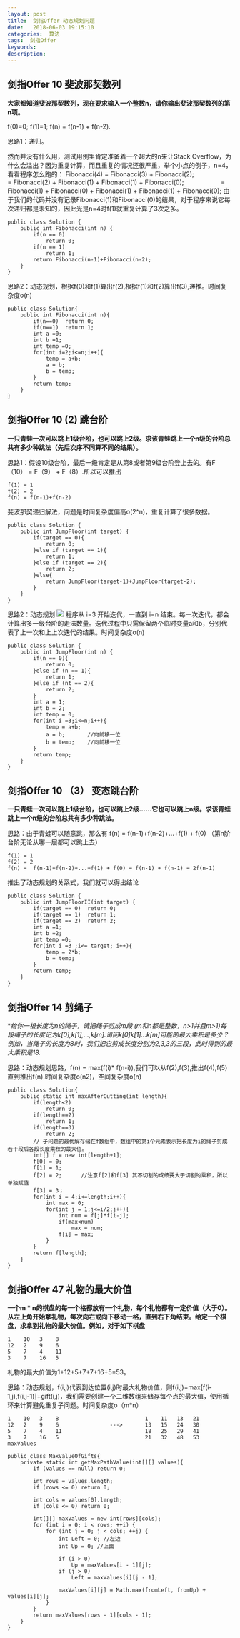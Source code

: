 ```yaml
---
layout: post
title:  剑指Offer 动态规划问题
date:   2018-06-03 19:15:10
categories:  算法
tags:  剑指Offer
keywords: 
description:         
---
```


## 剑指Offer 10 斐波那契数列
**大家都知道斐波那契数列，现在要求输入一个整数n，请你输出斐波那契数列的第n项。**

f(0)=0; f(1)=1; f(n) = f(n-1) + f(n-2).

思路1：递归。

然而并没有什么用，测试用例里肯定准备着一个超大的n来让Stack Overflow，为什么会溢出？因为重复计算，而且重复的情况还很严重，举个小点的例子，n=4，看看程序怎么跑的：
Fibonacci(4) = Fibonacci(3) + Fibonacci(2);
                    = Fibonacci(2) + Fibonacci(1) + Fibonacci(1) + Fibonacci(0);
                    = Fibonacci(1) + Fibonacci(0) + Fibonacci(1) + Fibonacci(1) + Fibonacci(0);
由于我们的代码并没有记录Fibonacci(1)和Fibonacci(0)的结果，对于程序来说它每次递归都是未知的，因此光是n=4时f(1)就重复计算了3次之多。
```
public class Solution {
    public int Fibonacci(int n) {
        if(n == 0)
            return 0;
        if(n == 1)
            return 1;
        return Fibonacci(n-1)+Fibonacci(n-2);
    }
}
```
思路2：动态规划，根据f(0)和f(1)算出f(2),根据f(1)和f(2)算出f(3),递推。时间复杂度o(n)
```
public class Solution{
    public int Fibonacci(int n){
        if(n==0)  return 0;
        if(n==1)  return 1;
        int a =0;
        int b =1;
        int temp =0;
        for(int i=2;i<=n;i++){
            temp = a+b;
            a = b;
            b = temp;
        }
        return temp;
    }
}
```


## 剑指Offer 10 (2) 跳台阶
**一只青蛙一次可以跳上1级台阶，也可以跳上2级。求该青蛙跳上一个n级的台阶总共有多少种跳法（先后次序不同算不同的结果）。**

思路1：假设10级台阶，最后一级肯定是从第8或者第9级台阶登上去的。有F（10） = F（9） + F（8）.所以可以推出
```
f(1) = 1
f(2) = 2
f(n) = f(n-1)+f(n-2)
```
斐波那契递归解法，问题是时间复杂度偏高o(2^n)，重复计算了很多数据。
```
public class Solution {
    public int JumpFloor(int target) {
        if(target == 0){
            return 0;
        }else if (target == 1){
            return 1;
        }else if (target == 2){
            return 2;
        }else{
            return JumpFloor(target-1)+JumpFloor(target-2);
        }
    }
}
```
思路2：动态规划
![](http://p7lixluhf.bkt.clouddn.com/JumpFloor.PNG)
程序从 i=3 开始迭代，一直到 i=n 结束。每一次迭代，都会计算出多一级台阶的走法数量。迭代过程中只需保留两个临时变量a和b，分别代表了上一次和上上次迭代的结果。时间复杂度o(n)
```
public class Solution {
    public int JumpFloor(int n) {
        if(n == 0){
            return 0;
        }else if (n == 1){
            return 1;
        }else if (nt == 2){
            return 2;
        }
        int a = 1;
        int b = 2;
        int temp = 0;
        for(int i =3;i<=n;i++){
            temp = a+b;
            a = b;       //向前移一位
            b = temp;    //向前移一位
        }
        return temp;
    }
}
```
## 剑指Offer 10 （3） 变态跳台阶
**一只青蛙一次可以跳上1级台阶，也可以跳上2级……它也可以跳上n级。求该青蛙跳上一个n级的台阶总共有多少种跳法。**

思路：由于青蛙可以随意跳，那么有  f(n) = f(n-1)+f(n-2)+...+f(1) + f(0) （第n阶台阶无论从哪一层都可以跳上去）
```
f(1) = 1
f(2) = 2
f(n) =  f(n-1)+f(n-2)+...+f(1) + f(0) = f(n-1) + f(n-1) = 2f(n-1)
```
推出了动态规划的关系式，我们就可以得出结论
```
public class Solution {
    public int JumpFloorII(int target) {
        if(target == 0)  return 0;
        if(target == 1)  return 1;
        if(target == 2)  return 2;
        int a =1;
        int b =2;
        int temp =0;
        for(int i =3 ;i<= target; i++){
            temp = 2*b;
            b = temp;
        }
        return temp;
    }
}
```
## 剑指Offer 14 剪绳子
**给你一根长度为n的绳子，请把绳子剪成m段 (m和n都是整数，n>1并且m>1)每段绳子的长度记为k[0],k[1],...,k[m].请问k[0]*k[1]*...*k[m]可能的最大乘积是多少？例如，当绳子的长度为8时，我们把它剪成长度分别为2,3,3的三段，此时得到的最大乘积是18.**

思路：动态规划思路，f(n) = max(f(i)* f(n-i)),我们可以从f(2),f(3),推出f(4),f(5)直到推出f(n).时间复杂度o(n2)，空间复杂度o(n)  
```
public class Solution{
	public static int maxAfterCutting(int length){
		if(length<2)
			return 0;
		if(length==2)
			return 1;
		if(length==3)
			return 2;
		// 子问题的最优解存储在f数组中，数组中的第i个元素表示把长度为i的绳子剪成若干段后各段长度乘积的最大值。
		int[] f = new int[length+1]; 
		f[0] = 0;
		f[1] = 1;
		f[2] = 2;      //注意f[2]和f[3] 其不切割的成绩要大于切割的乘积，所以单独赋值
		f[3] = 3；
		for(int i = 4;i<=length;i++){
			int max = 0;
			for(int j = 1;j<=i/2;j++){
				int num = f[j]*f[i-j];
				if(max<num)
					max = num;
				f[i] = max;
			}
		}
		return f[length];
	}
}
```

## 剑指Offer 47 礼物的最大价值
**一个m * n的棋盘的每一个格都放有一个礼物，每个礼物都有一定价值（大于0）。从左上角开始拿礼物，每次向右或向下移动一格，直到右下角结束。给定一个棋盘，求拿到礼物的最大价值。例如，对于如下棋盘**
```
1    10   3    8
12   2    9    6
5    7    4    11
3    7    16   5
```
礼物的最大价值为1+12+5+7+7+16+5=53。

思路：动态规划，f(i,j)代表到达位置(i,j)时最大礼物价值，则f(i,j)=max[f(i-1,j),f(i,j-1)]+gift(i,j)，我们需要创建一个二维数组来储存每个点的最大值，使用循环来计算避免重复子问题。时间复杂度o（m*n）
```
1    10   3    8                           1    11   13   21
12   2    9    6                --->       13   15   24   30
5    7    4    11                          18   25   29   41 
3    7    16   5                           21   32   48   53  maxValues
```

```
public class MaxValueOfGifts{
    private static int getMaxPathValue(int[][] values){
        if (values == null) return 0;

        int rows = values.length;
        if (rows <= 0) return 0;
        
        int cols = values[0].length;
        if (cols <= 0) return 0;

        int[][] maxValues = new int[rows][cols];
        for (int i = 0; i < rows; ++i) {
            for (int j = 0; j < cols; ++j) {
                int Left = 0; //左边
                int Up = 0; //上面

                if (i > 0)
                    Up = maxValues[i - 1][j];
                if (j > 0)
                    Left = maxValues[i][j - 1];

                maxValues[i][j] = Math.max(fromLeft, fromUp) + values[i][j];
            }
        }
        return maxValues[rows - 1][cols - 1];
    }
}
```
